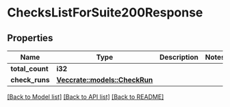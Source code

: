 # ChecksListForSuite200Response

## Properties

Name | Type | Description | Notes
------------ | ------------- | ------------- | -------------
**total_count** | **i32** |  | 
**check_runs** | [**Vec<crate::models::CheckRun>**](check-run.md) |  | 

[[Back to Model list]](../README.md#documentation-for-models) [[Back to API list]](../README.md#documentation-for-api-endpoints) [[Back to README]](../README.md)


